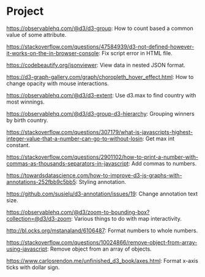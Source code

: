 # Project

https://observablehq.com/@d3/d3-group: How to count based a common value of some attribute.

https://stackoverflow.com/questions/47584939/d3-not-defined-however-it-works-on-the-in-browser-console:
Fix script error in HTML file.

https://codebeautify.org/jsonviewer: View data in nested JSON format.

https://d3-graph-gallery.com/graph/choropleth_hover_effect.html: How to change opacity with mouse interactions.

https://observablehq.com/@d3/d3-extent: Use d3.max to find country with most winnings.

https://observablehq.com/@d3/d3-group-d3-hierarchy: Grouping winners by birth country.

https://stackoverflow.com/questions/307179/what-is-javascripts-highest-integer-value-that-a-number-can-go-to-without-losin:
Get max int constant.

https://stackoverflow.com/questions/2901102/how-to-print-a-number-with-commas-as-thousands-separators-in-javascript: Add commas to numbers.

https://towardsdatascience.com/how-to-improve-d3-js-graphs-with-annotations-252fbb9c5bb5: Styling annotation.

https://github.com/susielu/d3-annotation/issues/19: Change annotation text size.

https://observablehq.com/@d3/zoom-to-bounding-box?collection=@d3/d3-zoom: Various things to do with map interactivity.

http://bl.ocks.org/mstanaland/6106487: Format numbers to whole numbers.

https://stackoverflow.com/questions/10024866/remove-object-from-array-using-javascript: Remove object from an array of objects.

https://www.carlosrendon.me/unfinished_d3_book/axes.html: Format x-axis ticks with dollar sign. 